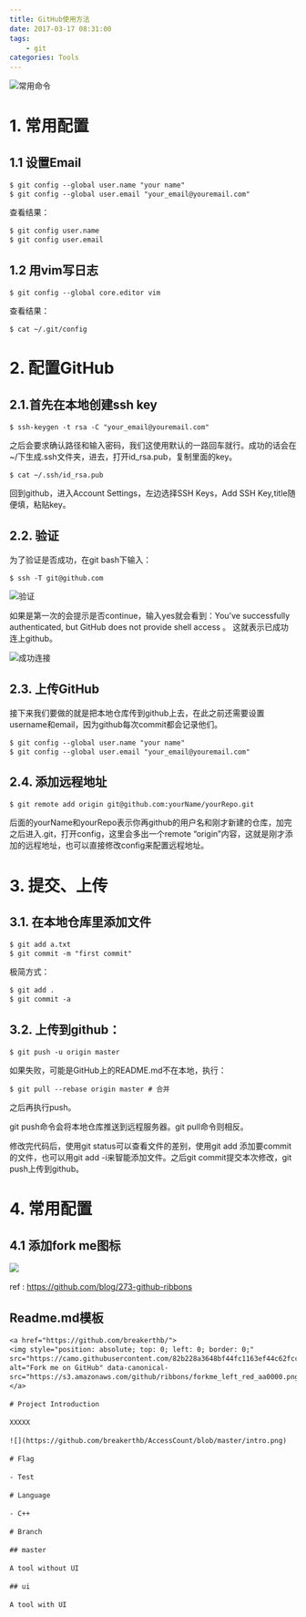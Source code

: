 ```yaml
---
title: GitHub使用方法
date: 2017-03-17 08:31:00
tags:
    - git
categories: Tools
---
```


![常用命令](http://www.pythontab.com/uploadfile/2015/1224/20151224035849577.jpg)

# 1. 常用配置

## 1.1 设置Email

    $ git config --global user.name "your name"
    $ git config --global user.email "your_email@youremail.com"
    
查看结果：

    $ git config user.name
    $ git config user.email

## 1.2 用vim写日志

    $ git config --global core.editor vim

查看结果：

    $ cat ~/.git/config

# 2. 配置GitHub

## 2.1.首先在本地创建ssh key
    
    $ ssh-keygen -t rsa -C "your_email@youremail.com"
 
 之后会要求确认路径和输入密码，我们这使用默认的一路回车就行。成功的话会在~/下生成.ssh文件夹，进去，打开id_rsa.pub，复制里面的key。

    $ cat ~/.ssh/id_rsa.pub
    
回到github，进入Account Settings，左边选择SSH Keys，Add SSH Key,title随便填，粘贴key。

## 2.2. 验证

为了验证是否成功，在git bash下输入：

    $ ssh -T git@github.com 

![验证](http://upload-images.jianshu.io/upload_images/145902-adc9c8f347b1c84b.png?imageMogr2/auto-orient/strip%7CimageView2/2/w/1240)

如果是第一次的会提示是否continue，输入yes就会看到：You’ve successfully authenticated, but GitHub does not provide shell access 。
这就表示已成功连上github。

![成功连接](http://img.my.csdn.net/uploads/201304/16/1366089042_1867.png)

## 2.3. 上传GitHub

接下来我们要做的就是把本地仓库传到github上去，在此之前还需要设置username和email，因为github每次commit都会记录他们。
	
	$ git config --global user.name "your name"
	$ git config --global user.email "your_email@youremail.com"
 
## 2.4. 添加远程地址

	$ git remote add origin git@github.com:yourName/yourRepo.git

 后面的yourName和yourRepo表示你再github的用户名和刚才新建的仓库，加完之后进入.git，打开config，这里会多出一个remote “origin”内容，这就是刚才添加的远程地址，也可以直接修改config来配置远程地址。

# 3. 提交、上传

## 3.1. 在本地仓库里添加文件
	
	$ git add a.txt
	$ git commit -m "first commit"
	
极简方式：

    $ git add .
    $ git commit -a
   
## 3.2. 上传到github：
  
	$ git push -u origin master

如果失败，可能是GitHub上的README.md不在本地，执行：

	$ git pull --rebase origin master # 合并
 
之后再执行push。

git push命令会将本地仓库推送到远程服务器。git pull命令则相反。

修改完代码后，使用git status可以查看文件的差别，使用git add 添加要commit的文件，也可以用git add -i来智能添加文件。之后git commit提交本次修改，git push上传到github。

# 4. 常用配置

## 4.1 添加fork me图标

![](https://s3.amazonaws.com/github/ribbons/forkme_left_red_aa0000.png)

ref : <https://github.com/blog/273-github-ribbons>

## Readme.md模板


    <a href="https://github.com/breakerthb/">
    <img style="position: absolute; top: 0; left: 0; border: 0;" src="https://camo.githubusercontent.com/82b228a3648bf44fc1163ef44c62fcc60081495e/68747470733a2f2f73332e616d617a6f6e6177732e636f6d2f6769746875622f726962626f6e732f666f726b6d655f6c6566745f7265645f6161303030302e706e67" alt="Fork me on GitHub" data-canonical-src="https://s3.amazonaws.com/github/ribbons/forkme_left_red_aa0000.png">
    </a>
    
    # Project Introduction
    
    XXXXX
    
    ![](https://github.com/breakerthb/AccessCount/blob/master/intro.png)
    
    # Flag
    
    - Test
    
    # Language
    
    - C++
    
    # Branch
    
    ## master
    
    A tool without UI
    
    ## ui
    
    A tool with UI